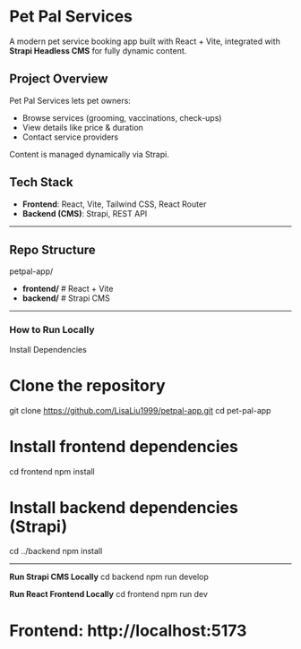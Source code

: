# Pet Pal Services

A modern pet service booking app built with React + Vite, integrated with **Strapi Headless CMS** for fully dynamic content.


## Project Overview

Pet Pal Services lets pet owners:
- Browse services (grooming, vaccinations, check-ups)
- View details like price & duration
- Contact service providers

Content is managed dynamically via Strapi.



## Tech Stack

- **Frontend**: React, Vite, Tailwind CSS, React Router
- **Backend (CMS)**: Strapi, REST API

---

## Repo Structure

petpal-app/
- **frontend/**   # React + Vite
- **backend/**    # Strapi CMS

----

### How to Run Locally
Install Dependencies
# Clone the repository
git clone https://github.com/LisaLiu1999/petpal-app.git
cd pet-pal-app

# Install frontend dependencies
cd frontend
npm install

# Install backend dependencies (Strapi)
cd ../backend
npm install

-----
**Run Strapi CMS Locally**
cd backend
npm run develop

**Run React Frontend Locally**
cd frontend
npm run dev
# Frontend: http://localhost:5173




